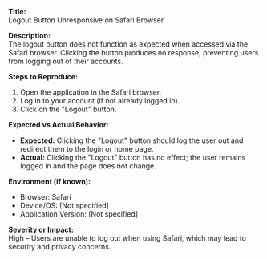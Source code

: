 **Title:**  
Logout Button Unresponsive on Safari Browser

**Description:**  
The logout button does not function as expected when accessed via the Safari browser. Clicking the button produces no response, preventing users from logging out of their accounts.

**Steps to Reproduce:**  
1. Open the application in the Safari browser.  
2. Log in to your account (if not already logged in).  
3. Click on the "Logout" button.

**Expected vs Actual Behavior:**  
- **Expected:** Clicking the "Logout" button should log the user out and redirect them to the login or home page.  
- **Actual:** Clicking the "Logout" button has no effect; the user remains logged in and the page does not change.

**Environment (if known):**  
- Browser: Safari  
- Device/OS: [Not specified]  
- Application Version: [Not specified]

**Severity or Impact:**  
High – Users are unable to log out when using Safari, which may lead to security and privacy concerns.
